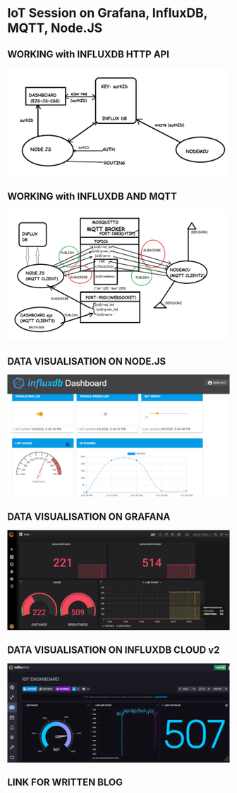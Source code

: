 # IoT Session on Grafana, InfluxDB, MQTT, Node.JS


## WORKING with INFLUXDB HTTP API

![](local.png)


## WORKING with INFLUXDB AND MQTT

![](mqtt.png)


## DATA VISUALISATION ON NODE.JS

![](nodejs-dashboard.png)


## DATA VISUALISATION ON GRAFANA

![](GRAFANA.png)


## DATA VISUALISATION ON INFLUXDB CLOUD v2

![](Influx_dashboard.png)


## LINK FOR WRITTEN BLOG
